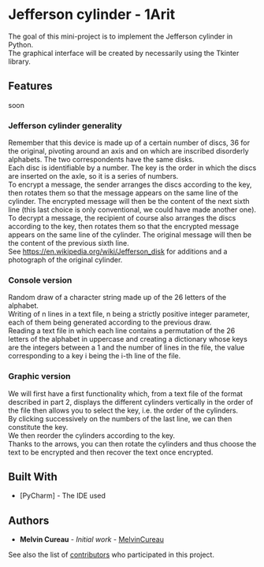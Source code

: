 # Jefferson cylinder - 1Arit

The goal of this mini-project is to implement the Jefferson cylinder in Python.<br>
The graphical interface will be created by necessarily using the Tkinter library.

## Features

soon

### Jefferson cylinder generality

Remember that this device is made up of a certain number of discs, 36 for the original, pivoting around an axis and on which are inscribed disorderly alphabets. The two correspondents have the same disks.<br>
Each disc is identifiable by a number. The key is the order in which the discs are inserted on the axle, so it is a series of numbers.<br>
To encrypt a message, the sender arranges the discs according to the key, then rotates them so that the message appears on the same line of the cylinder. The encrypted message will then be the content of the next sixth line (this last choice is only conventional, we could have made another one).<br>
To decrypt a message, the recipient of course also arranges the discs according to the key, then rotates them so that the encrypted message appears on the same line of the cylinder. The original message will then be the content of the previous sixth line.<br>
See https://en.wikipedia.org/wiki/Jefferson_disk for additions and a photograph of the original cylinder.

### Console version

Random draw of a character string made up of the 26 letters of the alphabet.<br>
Writing of n lines in a text file, n being a strictly positive integer parameter, each of them being generated according to the previous draw.<br>
Reading a text file in which each line contains a permutation of the 26 letters of the alphabet in uppercase and creating a dictionary whose keys are the integers between a 1 and the number of lines in the file, the value corresponding to a key i being the i-th line of the file.

### Graphic version

We will first have a first functionality which, from a text file of the format described in part 2, displays the different cylinders vertically in the order of the file then allows you to select the key, i.e. the order of the cylinders.<br>
By clicking successively on the numbers of the last line, we can then constitute the key.<br>
We then reorder the cylinders according to the key.<br>
Thanks to the arrows, you can then rotate the cylinders and thus choose the text to be encrypted and then recover the text once encrypted.

## Built With

* [PyCharm] - The IDE used

## Authors

* **Melvin Cureau** - *Initial work* - [MelvinCureau](https://github.com/MelvinCureau)

See also the list of [contributors](https://github.com/MelvinCureau/jefferson_Cylinder/contributors) who participated in this project.
